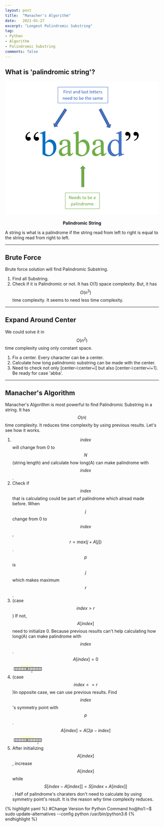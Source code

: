 ```yaml
---
layout: post
title:  "Manacher's Algorithm"
date:   2021-01-27
excerpt: "Longest Palindromic Substring"
tag:
- Python
- Algorithm
- Palindromic Substring
comments: false
---
```

## What is 'palindromic string'?
![palindromic](/assets/img/palindromic.png)
    
<center><b>Palindromic String</b></center>

A string is what is a palindrome if the string read from left to right is equal to the string read from right to left.

---
## Brute Force
Brute force solution will find Palindromic Substring.
1. Find all Substring.
2. Check if it is Palindromic or not.
It has O(1) space complexity. But, it has $$O(n^3)$$ time complexity. It seems to need less time complexity.

---
## Expand Around Center
We could solve it in $$O(n^2)$$ time complexity using only constant space.
1. Fix a center. Every character can be a center.
2. Calculate how long palindromic substring can be made with the center.
3. Need to check not only [center-i:center+i] but also [center-i:center+i+1]. Be ready for case 'abba'.

---
## Manacher's Algorithm
Manacher's Algorithm is most powerful to find Palindromic Substring in a string. It has $$O(n)$$ time complexity. It reduces time complexity by using previous results. Let's see how it works.
1. $$index$$ will change from 0 to $$N$$(string length) and calculate how long(A) can make palindrome with $$index$$.
2. Check if $$index$$ that is calculating could be part of palindrome which alread made before. When $$j$$ change from 0 to $$index$$, $$r = max(j+A[j])$$. $$p$$ is $$j$$ which makes maximum $$r$$.
3. (case $$index>r$$) If not, $$A[index]$$ need to initialize 0. Because previous results can't help calculating how long(A) can make palindrome with $$index$$. $$A[index]=0$$
![in](/assets/img/in_palindrome.png)
4. (case $$index<=r$$)In opposite case, we can use previous results. Find $$index$$'s symmetry point with $$p$$. $$A[index]=A[2p-index]$$
![out](/assets/img/out_palindrome.png)
5. After initializing $$A[index]$$, increase $$A[index]$$ while $$S[index-A[index]]=S[index+A[index]]$$.
Half of palindrome's charaters don't need to calculate by using symmetry point's result. It is the reason why time complexity reduces.

{% highlight yaml %}
#Change Version for Python Command
ho@ho1:~$ sudo update-alternatives --config python /usr/bin/python3.6
{% endhighlight %}


